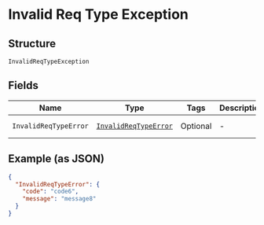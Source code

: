 
# Invalid Req Type Exception

## Structure

`InvalidReqTypeException`

## Fields

| Name | Type | Tags | Description | Getter | Setter |
|  --- | --- | --- | --- | --- | --- |
| `InvalidReqTypeError` | [`InvalidReqTypeError`](../../doc/models/invalid-req-type-error.md) | Optional | - | InvalidReqTypeError getInvalidReqTypeError() | setInvalidReqTypeError(InvalidReqTypeError invalidReqTypeError) |

## Example (as JSON)

```json
{
  "InvalidReqTypeError": {
    "code": "code6",
    "message": "message8"
  }
}
```

